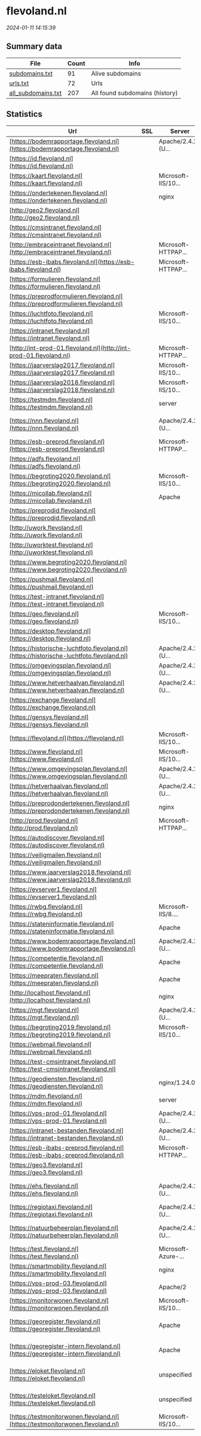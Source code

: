 # flevoland.nl
*2024-01-11 14:15:39*
## Summary data
| File       | Count | Info |
|------------|-------|------|
|[subdomains.txt](/data/flevoland.nl/subdomains.txt)|91|Alive subdomains|
|[urls.txt](/data/flevoland.nl/urls.txt)|72|Urls|
|[all_subdomains.txt](/data/flevoland.nl/all_subdomains.txt)|207|All found subdomains (history)|
## Statistics
| Url | SSL | Server | Cookie | HSTS | CSP | XFO | XXP | RP | Tech |Title |
|------------|-------|------|------|------|------|------|------|------|------|------|
|[https://bodemrapportage.flevoland.nl](https://bodemrapportage.flevoland.nl)| |Apache/2.4.29 (U...|:warning: | |:warning: | | |:white_check_mark: |Apache HTTP Serv...|301 Moved Perman...|
|[https://id.flevoland.nl](https://id.flevoland.nl)| ||:warning: |:white_check_mark: |:white_check_mark: |:white_check_mark: |:white_check_mark: |HSTS|302 Found|
|[https://kaart.flevoland.nl](https://kaart.flevoland.nl)| |Microsoft-IIS/10...| | | | | |:white_check_mark: |IIS:10.0 Windows...||
|[https://ondertekenen.flevoland.nl](https://ondertekenen.flevoland.nl)| |nginx| |:white_check_mark: | |:white_check_mark: | |:white_check_mark: |HSTS Nginx||
|[http://geo2.flevoland.nl](http://geo2.flevoland.nl)| || | | | | |:white_check_mark: |||
|[https://cmsintranet.flevoland.nl](https://cmsintranet.flevoland.nl)| || |:white_check_mark: |:white_check_mark: |:white_check_mark: |:white_check_mark: |HSTS|403 - Forbidden:...|
|[http://embraceintranet.flevoland.nl](http://embraceintranet.flevoland.nl)| |Microsoft-HTTPAP...| | | | | |:white_check_mark: |Microsoft HTTPAP...|Not Found|
|[https://esb-ibabs.flevoland.nl](https://esb-ibabs.flevoland.nl)| |Microsoft-HTTPAP...| | | | | |:white_check_mark: |Microsoft HTTPAP...|Service|
|[https://formulieren.flevoland.nl](https://formulieren.flevoland.nl)| ||:white_check_mark: |:white_check_mark: |:white_check_mark: |:white_check_mark: |:white_check_mark: |HSTS|Pagina bestaat n...|
|[https://preprodformulieren.flevoland.nl](https://preprodformulieren.flevoland.nl)| ||:white_check_mark: |:white_check_mark: |:white_check_mark: |:white_check_mark: |:white_check_mark: |HSTS|Pagina bestaat n...|
|[https://luchtfoto.flevoland.nl](https://luchtfoto.flevoland.nl)| |Microsoft-IIS/10...| | | | | |:white_check_mark: |IIS:10.0 Microso...|IIS Windows Serv...|
|[https://intranet.flevoland.nl](https://intranet.flevoland.nl)| || |:white_check_mark: |:warning: |:white_check_mark: |:white_check_mark: |:white_check_mark: |HSTS||
|[http://int-prod-01.flevoland.nl](http://int-prod-01.flevoland.nl)| |Microsoft-HTTPAP...| | | | | |:white_check_mark: |Microsoft HTTPAP...|Not Found|
|[https://jaarverslag2017.flevoland.nl](https://jaarverslag2017.flevoland.nl)| |Microsoft-IIS/10...|:white_check_mark: | | | | |:white_check_mark: |Azure IIS:10.0 W...|Home | Jaarversl...|
|[https://jaarverslag2018.flevoland.nl](https://jaarverslag2018.flevoland.nl)| |Microsoft-IIS/10...|:white_check_mark: |:white_check_mark: | |:white_check_mark: | |:white_check_mark: |Azure HSTS IIS:1...|Home | Jaarversl...|
|[https://testmdm.flevoland.nl](https://testmdm.flevoland.nl)| |server| |:white_check_mark: |:warning: |:white_check_mark: |:white_check_mark: |:white_check_mark: |HSTS|302 Found|
|[https://nnn.flevoland.nl](https://nnn.flevoland.nl)| |Apache/2.4.29 (U...| |:white_check_mark: | | |:white_check_mark: |Apache HTTP Serv...|301 Moved Perman...|
|[https://esb-preprod.flevoland.nl](https://esb-preprod.flevoland.nl)| |Microsoft-HTTPAP...| | | | | |:white_check_mark: |Microsoft HTTPAP...|Not Found|
|[https://adfs.flevoland.nl](https://adfs.flevoland.nl)| || |:white_check_mark: |:warning: |:white_check_mark: |:white_check_mark: |:white_check_mark: |HSTS|Not Found|
|[https://begroting2020.flevoland.nl](https://begroting2020.flevoland.nl)| |Microsoft-IIS/10...|:white_check_mark: |:white_check_mark: |:warning: |:white_check_mark: |:white_check_mark: |:white_check_mark: |Azure HSTS IIS:1...|Home | Begroting...|
|[https://micollab.flevoland.nl](https://micollab.flevoland.nl)| |Apache| |:white_check_mark: | |:white_check_mark: |:white_check_mark: |:white_check_mark: |Apache HTTP Serv...|Redirecting...|
|[https://preprodid.flevoland.nl](https://preprodid.flevoland.nl)| || |:white_check_mark: |:white_check_mark: |:white_check_mark: |:white_check_mark: |HSTS|Provincie Flevol...|
|[http://uwork.flevoland.nl](http://uwork.flevoland.nl)| || | | | | |:white_check_mark: |||
|[http://uworktest.flevoland.nl](http://uworktest.flevoland.nl)| || | | | | |:white_check_mark: |||
|[https://www.begroting2020.flevoland.nl](https://www.begroting2020.flevoland.nl)| || | | | | |:white_check_mark: ||Microsoft Azure...|
|[https://pushmail.flevoland.nl](https://pushmail.flevoland.nl)| || |:white_check_mark: |:warning: |:white_check_mark: |:white_check_mark: |:white_check_mark: |||
|[https://test-intranet.flevoland.nl](https://test-intranet.flevoland.nl)| ||:white_check_mark: |:white_check_mark: |:white_check_mark: |:white_check_mark: |:white_check_mark: |HSTS||
|[https://geo.flevoland.nl](https://geo.flevoland.nl)| |Microsoft-IIS/10...| | | | | |:white_check_mark: |IIS:10.0 Windows...|403 - Forbidden:...|
|[https://desktop.flevoland.nl](https://desktop.flevoland.nl)| || | | |:white_check_mark: |:white_check_mark: |:white_check_mark: |||
|[https://historische-luchtfoto.flevoland.nl](https://historische-luchtfoto.flevoland.nl)| |Apache/2.4.29 (U...| | | | | |:white_check_mark: |Apache HTTP Serv...|301 Moved Perman...|
|[https://omgevingsplan.flevoland.nl](https://omgevingsplan.flevoland.nl)| |Apache/2.4.29 (U...| |:white_check_mark: | | | |:white_check_mark: |Apache HTTP Serv...|301 Moved Perman...|
|[https://www.hetverhaalvan.flevoland.nl](https://www.hetverhaalvan.flevoland.nl)| |Apache/2.4.29 (U...| |:white_check_mark: | |:white_check_mark: |:white_check_mark: |:white_check_mark: |Apache HTTP Serv...|301 Moved Perman...|
|[https://exchange.flevoland.nl](https://exchange.flevoland.nl)| || |:white_check_mark: |:warning: |:white_check_mark: |:white_check_mark: |:white_check_mark: |||
|[https://gensys.flevoland.nl](https://gensys.flevoland.nl)| ||:warning: |:white_check_mark: |:warning: |:white_check_mark: |:white_check_mark: |:white_check_mark: |HSTS Microsoft A...||
|[https://flevoland.nl](https://flevoland.nl)| |Microsoft-IIS/10...| |:white_check_mark: | | | |:white_check_mark: |Google Tag Manag...|Welkom bij provi...|
|[https://www.flevoland.nl](https://www.flevoland.nl)| |Microsoft-IIS/10...| |:white_check_mark: | | | |:white_check_mark: |Google Tag Manag...|Welkom bij provi...|
|[https://www.omgevingsplan.flevoland.nl](https://www.omgevingsplan.flevoland.nl)| |Apache/2.4.29 (U...| | | | | |:white_check_mark: |Apache HTTP Serv...|301 Moved Perman...|
|[https://hetverhaalvan.flevoland.nl](https://hetverhaalvan.flevoland.nl)| |Apache/2.4.29 (U...| |:white_check_mark: | |:white_check_mark: |:white_check_mark: |:white_check_mark: |Apache HTTP Serv...|301 Moved Perman...|
|[https://preprodondertekenen.flevoland.nl](https://preprodondertekenen.flevoland.nl)| |nginx| | | | | |:white_check_mark: |HSTS Nginx||
|[http://prod.flevoland.nl](http://prod.flevoland.nl)| |Microsoft-HTTPAP...| | | | | |:white_check_mark: |Microsoft HTTPAP...|Not Found|
|[https://autodiscover.flevoland.nl](https://autodiscover.flevoland.nl)| || |:white_check_mark: |:warning: |:white_check_mark: |:white_check_mark: |:white_check_mark: |||
|[https://veiligmailen.flevoland.nl](https://veiligmailen.flevoland.nl)| || |:white_check_mark: |:warning: | |:white_check_mark: |:white_check_mark: |HSTS||
|[https://www.jaarverslag2018.flevoland.nl](https://www.jaarverslag2018.flevoland.nl)| || | | | | |:white_check_mark: ||Microsoft Azure...|
|[https://evserver1.flevoland.nl](https://evserver1.flevoland.nl)| || |:white_check_mark: |:warning: |:white_check_mark: |:white_check_mark: |:white_check_mark: |HSTS|403 - Forbidden:...|
|[https://rwbg.flevoland.nl](https://rwbg.flevoland.nl)| |Microsoft-IIS/8....| | | | | |:white_check_mark: |IIS:8.5 Windows...||
|[https://stateninformatie.flevoland.nl](https://stateninformatie.flevoland.nl)| |Apache|:warning: |:white_check_mark: |:warning: |:white_check_mark: |:white_check_mark: |:white_check_mark: |Apache HTTP Serv...|Provincie Flevol...|
|[https://www.bodemrapportage.flevoland.nl](https://www.bodemrapportage.flevoland.nl)| |Apache/2.4.29 (U...|:warning: | |:warning: | | |:white_check_mark: |Apache HTTP Serv...|301 Moved Perman...|
|[https://competentie.flevoland.nl](https://competentie.flevoland.nl)| |Apache|:white_check_mark: |:white_check_mark: | |:white_check_mark: |:white_check_mark: |:white_check_mark: |Apache HTTP Serv...|:: CM online 201...|
|[https://meepraten.flevoland.nl](https://meepraten.flevoland.nl)| |Apache|:white_check_mark: |:white_check_mark: |:warning: |:white_check_mark: |:white_check_mark: |:white_check_mark: |Apache HTTP Serv...|302 Found|
|[http://localhost.flevoland.nl](http://localhost.flevoland.nl)| |nginx| | | |:white_check_mark: |:white_check_mark: |:white_check_mark: |Nginx|Welcome to nginx...|
|[https://mgt.flevoland.nl](https://mgt.flevoland.nl)| |Apache/2.4.29 (U...| |:white_check_mark: | |:white_check_mark: |:white_check_mark: |:white_check_mark: |Apache HTTP Serv...|Apache2 Ubuntu D...|
|[https://begroting2019.flevoland.nl](https://begroting2019.flevoland.nl)| |Microsoft-IIS/10...|:white_check_mark: |:white_check_mark: | |:white_check_mark: | |:white_check_mark: |Azure HSTS IIS:1...|Home | Begroting...|
|[https://webmail.flevoland.nl](https://webmail.flevoland.nl)| || |:white_check_mark: |:warning: |:white_check_mark: |:white_check_mark: |:white_check_mark: |||
|[https://test-cmsintranet.flevoland.nl](https://test-cmsintranet.flevoland.nl)| || |:white_check_mark: |:white_check_mark: |:white_check_mark: |:white_check_mark: |HSTS|403 - Forbidden:...|
|[https://geodiensten.flevoland.nl](https://geodiensten.flevoland.nl)| |nginx/1.24.0|:o: |:white_check_mark: | |:white_check_mark: |:white_check_mark: |:white_check_mark: |HSTS Nginx:1.24....|GeolinQ|
|[https://mdm.flevoland.nl](https://mdm.flevoland.nl)| |server| |:white_check_mark: |:warning: |:white_check_mark: |:white_check_mark: |:white_check_mark: |HSTS|302 Found|
|[https://vps-prod-01.flevoland.nl](https://vps-prod-01.flevoland.nl)| |Apache/2.4.29 (U...| |:white_check_mark: | | | |:white_check_mark: |Apache HTTP Serv...|301 Moved Perman...|
|[https://intranet-bestanden.flevoland.nl](https://intranet-bestanden.flevoland.nl)| |Apache/2.4.29 (U...| |:white_check_mark: |:warning: |:white_check_mark: |:white_check_mark: |:white_check_mark: |Apache HTTP Serv...|403 Forbidden|
|[https://esb-ibabs-preprod.flevoland.nl](https://esb-ibabs-preprod.flevoland.nl)| |Microsoft-HTTPAP...| | | | | |:white_check_mark: |Microsoft HTTPAP...|Not Found|
|[https://geo3.flevoland.nl](https://geo3.flevoland.nl)| || | | | | |:white_check_mark: |||
|[https://ehs.flevoland.nl](https://ehs.flevoland.nl)| |Apache/2.4.29 (U...| |:white_check_mark: | | |:white_check_mark: |Apache HTTP Serv...|301 Moved Perman...|
|[https://regiotaxi.flevoland.nl](https://regiotaxi.flevoland.nl)| |Apache/2.4.29 (U...| |:white_check_mark: | | | |:white_check_mark: |Apache HTTP Serv...|301 Moved Perman...|
|[https://natuurbeheerplan.flevoland.nl](https://natuurbeheerplan.flevoland.nl)| |Apache/2.4.29 (U...| |:white_check_mark: | | |:white_check_mark: |Apache HTTP Serv...|301 Moved Perman...|
|[https://test.flevoland.nl](https://test.flevoland.nl)| |Microsoft-Azure-...| | | | | |:white_check_mark: ||502 Bad Gateway|
|[https://smartmobility.flevoland.nl](https://smartmobility.flevoland.nl)| |nginx| |:white_check_mark: |:white_check_mark: |:white_check_mark: |:white_check_mark: |HSTS Nginx||
|[https://vps-prod-03.flevoland.nl](https://vps-prod-03.flevoland.nl)| |Apache/2| | | | | |:white_check_mark: |Apache HTTP Serv...||
|[https://monitorwonen.flevoland.nl](https://monitorwonen.flevoland.nl)| |Microsoft-IIS/10...| | | | | |:white_check_mark: |IIS:10.0 React W...|Planregistratie...|
|[https://georegister.flevoland.nl](https://georegister.flevoland.nl)| |Apache|:white_check_mark: |:white_check_mark: |:white_check_mark: | |:white_check_mark: |Apache HTTP Serv...|302 Found|
|[https://georegister-intern.flevoland.nl](https://georegister-intern.flevoland.nl)| |Apache|:white_check_mark: |:white_check_mark: |:white_check_mark: | |:white_check_mark: |Apache HTTP Serv...|302 Found|
|[https://eloket.flevoland.nl](https://eloket.flevoland.nl)| |unspecified|:white_check_mark: |:white_check_mark: |:white_check_mark: |:white_check_mark: |:white_check_mark: |Apache Tomcat Fo...|Djuma portal|
|[https://testeloket.flevoland.nl](https://testeloket.flevoland.nl)| |unspecified|:white_check_mark: |:white_check_mark: |:white_check_mark: |:white_check_mark: |:white_check_mark: |Apache Tomcat Fo...|Djuma portal|
|[https://testmonitorwonen.flevoland.nl](https://testmonitorwonen.flevoland.nl)| |Microsoft-IIS/10...| | | | | |:white_check_mark: |IIS:10.0 React W...|Planregistratie...|
